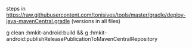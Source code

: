 steps in https://raw.githubusercontent.com/tonisives/tools/master/gradle/deploy-java-mavenCentral.gradle (versions in all files)


g clean :hmkit-android:build && g :hmkit-android:publishReleasePublicationToMavenCentralRepository